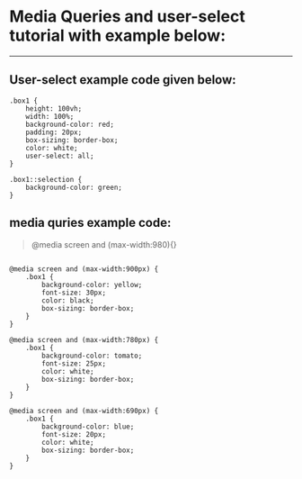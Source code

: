# Media Queries and user-select tutorial with example below:

---



## User-select example code given below:

```
.box1 {
    height: 100vh;
    width: 100%;
    background-color: red;
    padding: 20px;
    box-sizing: border-box;
    color: white;
    user-select: all;
}

.box1::selection {
    background-color: green;
}
```
## media quries example code:

> @media screen and (max-width:980){}

```

@media screen and (max-width:900px) {
    .box1 {
        background-color: yellow;
        font-size: 30px;
        color: black;
        box-sizing: border-box;
    }
}

@media screen and (max-width:780px) {
    .box1 {
        background-color: tomato;
        font-size: 25px;
        color: white;
        box-sizing: border-box;
    }
}

@media screen and (max-width:690px) {
    .box1 {
        background-color: blue;
        font-size: 20px;
        color: white;
        box-sizing: border-box;
    }
}
```
